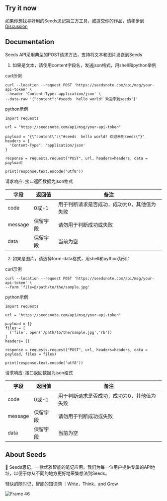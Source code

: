 
## Try it now

如果你想找寻好用的Seeds思记第三方工具，或提交你的作品，请移步到 [Discussion](https://github.com/seedsnote/third-party/discussions/categories/ideas-tools)

## Documentation

Seeds API采用典型的POST请求方法，支持将文本和图片发送到Seeds

1. 如果是文本，请使用content字段名，发送json格式，用shell和python举例

curl示例
```
curl --location --request POST 'https://seedsnote.com/api/msg/your-api-token' \
--header 'Content-Type: application/json' \
--data-raw '{"content":"#seeds  hello world! 欢迎来到seeds"}'
```
python示例
```
import requests

url = "https://seedsnote.com/api/msg/your-api-token"

payload = "{\"content\":\"#seeds  hello world! 欢迎来到seeds\"}"
headers = {
  'Content-Type': 'application/json'
}

response = requests.request("POST", url, headers=headers, data = payload)

print(response.text.encode('utf8'))

```


请求响应: 接口返回数据为json格式

|字段|返回值|备注|
|-----|-----|------|
|code|0或-1|用于判断请求是否成功，成功为0，其他值为失败|
|message|保留字段|请勿用于判断成功或失败|
|data|保留字段|当前为空|


2. 如果是图片，请选择form-data格式，用shell和python为例：

curl示例
```
curl --location --request POST 'https://seedsnote.com/api/msg/your-api-token' \
--form 'file=@/path/to/the/sample.jpg'
```
python示例
```
import requests

url = "https://seedsnote.com/api/msg/your-api-token"

payload = {}
files = [
  ('file', open('/path/to/the/sample.jpg','rb'))
]
headers= {}

response = requests.request("POST", url, headers=headers, data = payload, files = files)

print(response.text.encode('utf8'))

```

请求响应: 接口返回数据为json格式

|字段|返回值|备注|
|-----|-----|------|
|code|0或-1|用于判断请求是否成功，成功为0，其他值为失败|
|message|保留字段|请勿用于判断成功或失败|
|data|保留字段|当前为空|

## About Seeds

🌱 Seeds思记，一款优雅智能的笔记应用。我们为每一位用户提供专属的API地址，以便于你从不同的地方更好地采集想法到Seeds。

轻快的随时记，智能的知识网 ｜Write，Think，and Grow

![Frame 46](https://user-images.githubusercontent.com/67967374/123350924-96fa7200-d58e-11eb-9410-d8015228e57e.png) 
